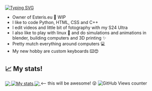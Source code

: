 <a href="https://wrexik.xyz">
<img align="center" src="https://readme-typing-svg.demolab.com?font=Fira+Code&duration=2000&pause=1000&color=F72791&background=2F085D&center=true&repeat=false&width=435&lines=Hi%2C+I'm+Wrexik!" alt="Typing SVG" />
</a>

- Owner of Esteris.eu 🌙 WIP
- I like to code Python, HTML, CSS and C++
- I edit videos and little bit of fotography with my S24 Ultra
- I also like to play with linux 🐧 and do simulations and animations in blender, building computers and 3D printing ✨
- Pretty mutch everything around computers 💻
- My new hobby are custom keyboards ⌨️😍

## &#x1f4c8; My stats!

<a href="https://github.com/wrexik/">
  <img align="center" src="https://github-readme-stats.vercel.app/api/top-langs/?username=wrexik&hide=java,html,tex&theme=radical&langs_count=3" />
</a>
<a href="https://github.com/wrexik/">
  <img align="center" src="https://github-readme-stats.vercel.app/api?username=wrexik&show_icons=true&line_height=27&count_private=true&theme=radical" alt="My stats" />
</a>

<a href="https://github.com/wrexik/gcodie">
  <img align="center" src="https://github-readme-stats.vercel.app/api/pin/?username=wrexik&repo=gcodie&theme=radical&" />
  <a><-- this will be awesome! 😜</a>
</a>


<a>
  <img alt="GitHub Views counter" src="https://komarev.com/ghpvc/?username=wrexik">
</a>
